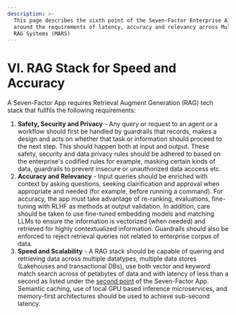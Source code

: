 ```yaml
---
description: >-
  This page describes the sixth point of the Seven-Factor Enterprise AI app
  around the requirements of latency, accuracy and relevancy across Multi-Agent
  RAG Systems (MARS)
---
```


# VI. RAG Stack for Speed and Accuracy

A Seven-Factor App requires Retrieval Augment Generation (RAG) tech stack that fullfils the following requirements:

1. **Safety, Security and Privacy** - Any query or request to an agent or a workflow should first be handled by guardrails that records, makes a design and acts on whether that task or information should proceed to the next step. This should happen both at input and output. These safety, security and data privacy rules should be adhered to based on the enterprise's codified rules for example, masking certain kinds of data, guardrails to prevent insecure or unauthorized data acccess etc.&#x20;
2. **Accuracy and Relevancy** - Input queries should be enriched with context by asking questions, seeking clairification and approval when appropriate and needed (for example, before running a command). For accuracy, the app must take advantage of re-ranking, evaluations, fine-tuning with RLHF as methods at output validation. In addition, care should be taken to use fine-tuned embedding models and matching LLMs to ensure the information is vectorized (when needed) and retrieved for highly contextualized information. Guardrails should also be enforced to reject retrieval queries not related to enterprise corpus of data.
3. **Speed and Scalability** - A RAG stack should be capable of quering and retrieving data across multiple datatypes, multiple data stores (Lakehouses and transactional DBs), use both vector and keyword match search across of petabytes of data and with latency of less than a second as listed under the [second point](ii.-information-and-context-curation.md) of the Seven-Factor App. Semantic caching, use of local GPU based inference microservices, and memory-first architectures should be used to achieve sub-second latency.&#x20;
